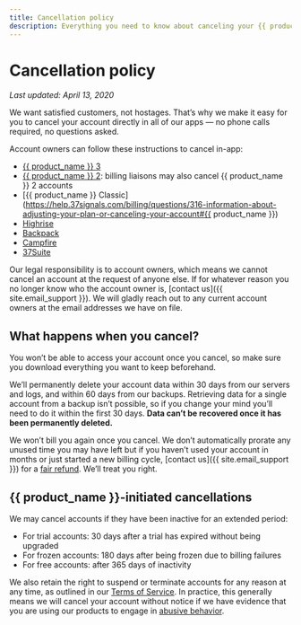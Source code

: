 ```yaml
---
title: Cancellation policy
description: Everything you need to know about canceling your {{ product_name }} product account.
---
```


# Cancellation policy

*Last updated: April 13, 2020*

We want satisfied customers, not hostages. That’s why we make it easy for you to cancel your account directly in all of our apps — no phone calls required, no questions asked.

Account owners can follow these instructions to cancel in-app:
* [{{ product_name }} 3](https://3.basecamp-help.com/article/156-cancel-your-basecamp-account)
* [{{ product_name }} 2](https://2.basecamp-help.com/article/243-canceling-and-pausing#cancel): billing liaisons may also cancel {{ product_name }} 2 accounts
* [{{ product_name }} Classic](https://help.37signals.com/billing/questions/316-information-about-adjusting-your-plan-or-canceling-your-account#{{ product_name }})
* [Highrise](https://help.highrisehq.com/account/upgrade-downgrade-cancel-account/#cancel)
* [Backpack](https://help.37signals.com/billing/questions/316-information-about-adjusting-your-plan-or-canceling-your-account#Backpack)
* [Campfire](https://help.37signals.com/billing/questions/316-information-about-adjusting-your-plan-or-canceling-your-account#Campfire)
* [37Suite](https://help.37signals.com/billing/questions/316-information-about-adjusting-your-plan-or-canceling-your-account#Suite)

Our legal responsibility is to account owners, which means we cannot cancel an account at the request of anyone else. If for whatever reason you no longer know who the account owner is, [contact us]({{ site.email_support }}). We will gladly reach out to any current account owners at the email addresses we have on file.

## What happens when you cancel?

You won’t be able to access your account once you cancel, so make sure you download everything you want to keep beforehand.

We’ll permanently delete your account data within 30 days from our servers and logs, and within 60 days from our backups. Retrieving data for a single account from a backup isn’t possible, so if you change your mind you’ll need to do it within the first 30 days. **Data can’t be recovered once it has been permanently deleted.**

We won’t bill you again once you cancel. We don’t automatically prorate any unused time you may have left but if you haven’t used your account in months or just started a new billing cycle, [contact us]({{ site.email_support }}) for a [fair refund](../refund/index.md). We’ll treat you right.

## {{ product_name }}-initiated cancellations

We may cancel accounts if they have been inactive for an extended period:
* For trial accounts: 30 days after a trial has expired without being upgraded
* For frozen accounts: 180 days after being frozen due to billing failures
* For free accounts: after 365 days of inactivity

We also retain the right to suspend or terminate accounts for any reason at any time, as outlined in our [Terms of Service](../terms/index.md). In practice, this generally means we will cancel your account without notice if we have evidence that you are using our products to engage in [abusive behavior](../abuse/index.md).
